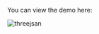 You can view the demo here:

![threejsan](https://user-images.githubusercontent.com/27789064/113040943-6198e080-9167-11eb-88de-2f15b53a520f.gif)
